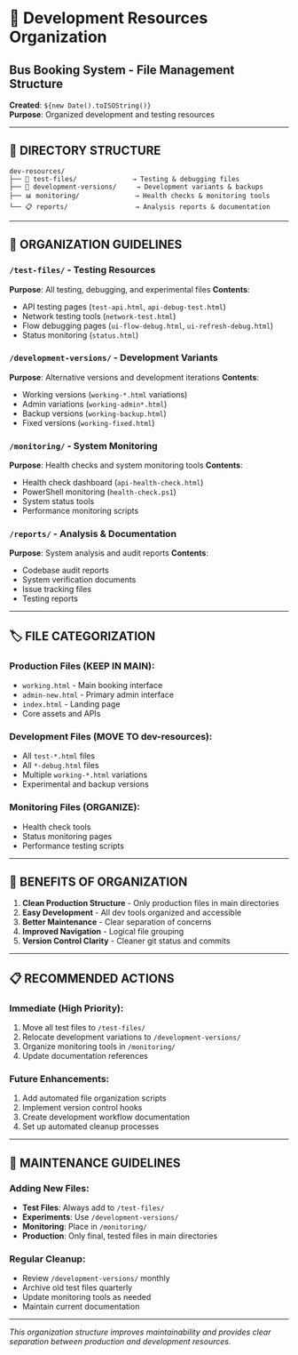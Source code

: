 # 📁 Development Resources Organization
## Bus Booking System - File Management Structure

**Created**: `${new Date().toISOString()}`  
**Purpose**: Organized development and testing resources

---

## 📂 **DIRECTORY STRUCTURE**

```
dev-resources/
├── 🧪 test-files/              → Testing & debugging files
├── 🔧 development-versions/     → Development variants & backups
├── 📊 monitoring/              → Health checks & monitoring tools
└── 📋 reports/                 → Analysis reports & documentation
```

---

## 🎯 **ORGANIZATION GUIDELINES**

### `/test-files/` - Testing Resources
**Purpose**: All testing, debugging, and experimental files
**Contents**:
- API testing pages (`test-api.html`, `api-debug-test.html`)
- Network testing tools (`network-test.html`)
- Flow debugging pages (`ui-flow-debug.html`, `ui-refresh-debug.html`)
- Status monitoring (`status.html`)

### `/development-versions/` - Development Variants
**Purpose**: Alternative versions and development iterations
**Contents**:
- Working versions (`working-*.html` variations)
- Admin variations (`working-admin*.html`)
- Backup versions (`working-backup.html`)
- Fixed versions (`working-fixed.html`)

### `/monitoring/` - System Monitoring
**Purpose**: Health checks and system monitoring tools
**Contents**:
- Health check dashboard (`api-health-check.html`)
- PowerShell monitoring (`health-check.ps1`)
- System status tools
- Performance monitoring scripts

### `/reports/` - Analysis & Documentation
**Purpose**: System analysis and audit reports
**Contents**:
- Codebase audit reports
- System verification documents
- Issue tracking files
- Testing reports

---

## 🏷️ **FILE CATEGORIZATION**

### Production Files (KEEP IN MAIN):
- `working.html` - Main booking interface
- `admin-new.html` - Primary admin interface
- `index.html` - Landing page
- Core assets and APIs

### Development Files (MOVE TO dev-resources):
- All `test-*.html` files
- All `*-debug.html` files
- Multiple `working-*.html` variations
- Experimental and backup versions

### Monitoring Files (ORGANIZE):
- Health check tools
- Status monitoring pages
- Performance testing scripts

---

## 🚀 **BENEFITS OF ORGANIZATION**

1. **Clean Production Structure** - Only production files in main directories
2. **Easy Development** - All dev tools organized and accessible
3. **Better Maintenance** - Clear separation of concerns
4. **Improved Navigation** - Logical file grouping
5. **Version Control Clarity** - Cleaner git status and commits

---

## 📋 **RECOMMENDED ACTIONS**

### Immediate (High Priority):
1. Move all test files to `/test-files/`
2. Relocate development variations to `/development-versions/`
3. Organize monitoring tools in `/monitoring/`
4. Update documentation references

### Future Enhancements:
1. Add automated file organization scripts
2. Implement version control hooks
3. Create development workflow documentation
4. Set up automated cleanup processes

---

## 🔧 **MAINTENANCE GUIDELINES**

### Adding New Files:
- **Test Files**: Always add to `/test-files/`
- **Experiments**: Use `/development-versions/`
- **Monitoring**: Place in `/monitoring/`
- **Production**: Only final, tested files in main directories

### Regular Cleanup:
- Review `/development-versions/` monthly
- Archive old test files quarterly
- Update monitoring tools as needed
- Maintain current documentation

---

*This organization structure improves maintainability and provides clear separation between production and development resources.*